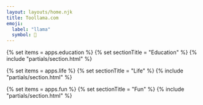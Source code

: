 ```yaml
---
layout: layouts/home.njk
title: Toollama.com
emoji:
  label: "llama"
  symbol: 🦙
---
```


{% set items = apps.education %}
{% set sectionTitle = "Education" %}
{% include "partials/section.html" %}

{% set items = apps.life %}
{% set sectionTitle = "Life" %}
{% include "partials/section.html" %}

{% set items = apps.fun %}
{% set sectionTitle = "Fun" %}
{% include "partials/section.html" %}
